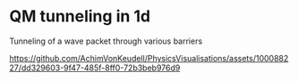 # QM tunneling in 1d

Tunneling of a wave packet through various barriers


https://github.com/AchimVonKeudell/PhysicsVisualisations/assets/100088227/dd329603-9f47-485f-8ff0-72b3beb976d9

